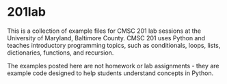 # 201lab
This is a collection of example files for CMSC 201 lab sessions at the University of Maryland, Baltimore County. CMSC 201 uses Python and teaches introductory programming topics, such as conditionals, loops, lists, dictionaries, functions, and recursion.

The examples posted here are not homework or lab assignments - they are example code designed to help students understand concepts in Python.
